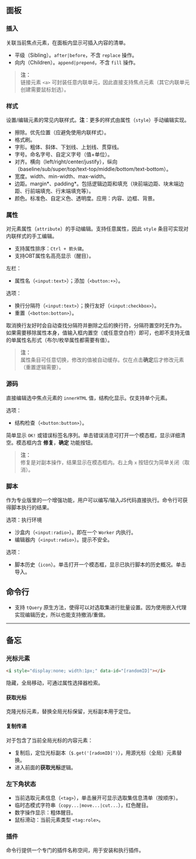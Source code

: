 ## 面板

### 插入

关联当前焦点元素，在面板内显示可插入内容的清单。

- 平级（Sibling）。`after|before`，不含 `replace` 操作。
- 向内（Children）。`append|prepend`，不含 `fill` 操作。

> **注：**<br>
> 链接元素 `<a>` 可封装任意内联单元，因此直接支持焦点元素（其它内联单元创建需要鼠标划选）。


### 样式

设置/编辑元素的常见内联样式。**注**：更多的样式由属性（`style`）手动编辑实现。

- 擦除。优先位置（应避免使用内联样式）。
- 格式刷。
- 字形。粗体、斜体、下划线、上划线、贯穿线。
- 字号。命名字号、自定义字号（值+单位）。
- 对齐。横向（left/right/center/justify），纵向（baseline/sub/super/top/text-top/middle/bottom/text-bottom）。
- 宽度。width、min-width、max-width。
- 边距。margin*、padding*。包括逻辑边距和填充（块前端边距、块末端边距、行前端填充、行末端填充等）。
- 颜色。标准色、自定义色、透明度。应用：内容、边框、背景。



### 属性

对元素属性（`attribute`）的手动编辑。支持任意属性，因此 `style` 条目可实现对内联样式的手工编辑。

- 支持属性排序：`Ctrl + 箭头键`。
- 支持OBT属性名高亮显示（醒目）。

左栏：

- 属性名（`<input:text>`）；添加（`<button:+>`）。

选项：

- 换行分隔符（`<input:text>`）；换行友好（`<input:checkbox>`）。
- 重置（`<botton:botton>`）。

取消换行友好时会自动查找分隔符并删除之后的换行符，分隔符置空时无作为。
如果需要移除属性本身，值输入框内置空（或任意空白符）即可，也即不支持无值的单属性名形式（布尔/枚举属性都需要有值）。

> **注：**<br>
> 属性条目可任意切换，修改的值被自动缓存。仅在点击**确定**后才修改元素（重置逻辑需要）。


### 源码

直接编辑选中焦点元素的 `innerHTML` 值，结构化显示。仅支持单个元素。

选项：

- 结构检查（`<button:button>`）。

简单显示 `OK!` 或错误标签名序列。单击错误消息可打开一个模态框，显示详细清空。模态框内含 **修复**，**确定** 功能按钮。

> **注：**<br>
> 修复是对副本操作，结果显示在模态框内。右上角 `x` 按钮仅为简单关闭（取消）。


### 脚本

作为专业版里的一个增强功能，用户可以编写/输入JS代码直接执行。命令行可获得脚本执行的结果。

选项：执行环境

- 沙盒内（`<input:radio>`）。即在一个 `Worker` 内执行。
- 编辑器内（`<input:radio>`）。提示不安全。

选项：

- 脚本历史（`icon`）。单击打开一个模态框，显示已执行脚本的历史概况。单击导入。



## 命令行

- 支持 `tQuery` 原生方法，使得可以对选取集进行批量设置。因为使用嵌入代理实现编辑历史，所以也能支持撤消/重做。


------------------------------------------------------------------------------


## 备忘

### 光标元素

```html
<i style="display:none; width:1px;" data-id="[randomID]"></i>
```
隐藏，全局移动，可通过属性选择器检索。


#### 获取光标

克隆光标元素，替换全局光标保留，光标副本用于定位。


#### 复制传递

对于包含了当前全局光标的内容元素：

- 复制后，定位光标副本（`$.get('[radomID]')`），用源光标（全局）元素替换。
- 进入前面的**获取光标**逻辑。


### 左下角状态

- 当前选取元素信息（`<tag>`），单击展开可显示选取集信息清单（按顺序）。
- 临时态模式字符串（`copy...|move...|cut...`），红色醒目。
- 数字操作显示：粗体醒目。
- 鼠标滑动：当前元素类型 `<tag:role>`。


### 插件

命令行提供一个专门的插件名称空间，用于安装和执行插件。

